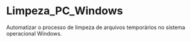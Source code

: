 # Limpeza_PC_Windows
Automatizar o processo de limpeza de arquivos temporários no sistema operacional Windows.
